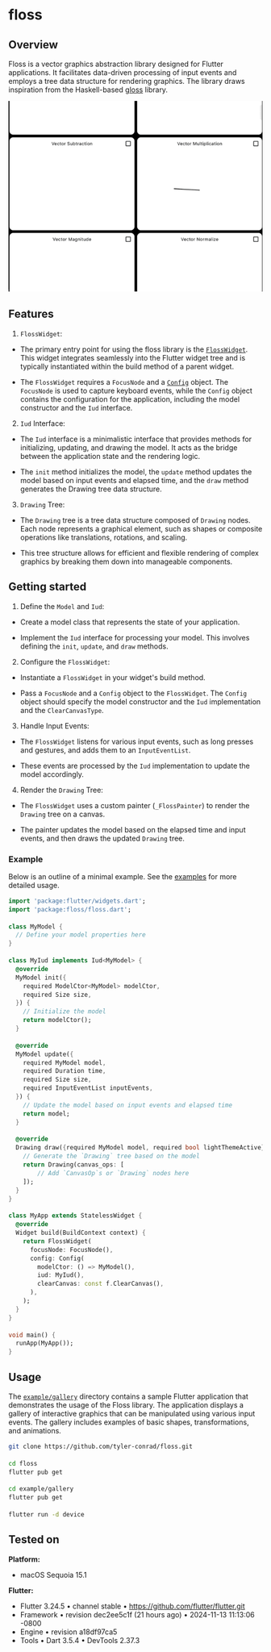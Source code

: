 # floss

## Overview

Floss is a vector graphics abstraction library designed for Flutter
applications. It facilitates data-driven processing of input events and employs
a tree data structure for rendering graphics. The library draws inspiration from
the Haskell-based [gloss](https://github.com/benl23x5/gloss) library.

![gallery](example.gif)

## Features

1. `FlossWidget`:

- The primary entry point for using the floss library is the
  [`FlossWidget`](lib/src/floss_widget.dart). This widget integrates seamlessly
  into the Flutter widget tree and is typically instantiated within the build
  method of a parent widget.

- The `FlossWidget` requires a `FocusNode` and a [`Config`](lib/src/config.dart)
  object. The `FocusNode` is used to capture keyboard events, while the `Config`
  object contains the configuration for the application, including the model
  constructor and the `Iud` interface.

2. `Iud` Interface:

- The `Iud` interface is a minimalistic interface that provides methods for
  initializing, updating, and drawing the model. It acts as the bridge between
  the application state and the rendering logic.

- The `init` method initializes the model, the `update` method updates the model
  based on input events and elapsed time, and the `draw` method generates the
  Drawing tree data structure.

3. `Drawing` Tree:

- The `Drawing` tree is a tree data structure composed of `Drawing` nodes. Each
  node represents a graphical element, such as shapes or composite operations
  like translations, rotations, and scaling.

- This tree structure allows for efficient and flexible rendering of complex
  graphics by breaking them down into manageable components.

## Getting started

1. Define the `Model` and `Iud`:

- Create a model class that represents the state of your application.

- Implement the `Iud` interface for processing your model. This involves defining
  the `init`, `update`, and `draw` methods.

2. Configure the `FlossWidget`:

- Instantiate a `FlossWidget` in your widget's build method.

- Pass a `FocusNode` and a `Config` object to the `FlossWidget`. The `Config` object
  should specify the model constructor and the `Iud` implementation and the
  `ClearCanvasType`.

3. Handle Input Events:

- The `FlossWidget` listens for various input events, such as long presses and
  gestures, and adds them to an `InputEventList`.

- These events are processed by the `Iud` implementation to update the model
  accordingly.

4. Render the `Drawing` Tree:

- The `FlossWidget` uses a custom painter (`_FlossPainter`) to render the
  `Drawing` tree on a canvas.

- The painter updates the model based on the elapsed time and input events, and
  then draws the updated `Drawing` tree.

### Example

Below is an outline of a minimal example.  See the
[examples](example/gallery/lib/src) for more detailed usage.

```dart
import 'package:flutter/widgets.dart';
import 'package:floss/floss.dart';

class MyModel {
  // Define your model properties here
}

class MyIud implements Iud<MyModel> {
  @override
  MyModel init({
    required ModelCtor<MyModel> modelCtor,
    required Size size,
  }) {
    // Initialize the model
    return modelCtor();
  }

  @override
  MyModel update({
    required MyModel model,
    required Duration time,
    required Size size,
    required InputEventList inputEvents,
  }) {
    // Update the model based on input events and elapsed time
    return model;
  }

  @override
  Drawing draw({required MyModel model, required bool lightThemeActive}) {
    // Generate the `Drawing` tree based on the model
    return Drawing(canvas_ops: [
        // Add `CanvasOp`s or `Drawing` nodes here
    ]);
  }
}

class MyApp extends StatelessWidget {
  @override
  Widget build(BuildContext context) {
    return FlossWidget(
      focusNode: FocusNode(),
      config: Config(
        modelCtor: () => MyModel(),
        iud: MyIud(),
        clearCanvas: const f.ClearCanvas(),
      ),
    );
  }
}

void main() {
  runApp(MyApp());
}

```

## Usage

The [`example/gallery`](example/gallery/lib/src) directory contains a sample
Flutter application that demonstrates the usage of the Floss library. The
application displays a gallery of interactive graphics that can be manipulated
using various input events. The gallery includes examples of basic shapes,
transformations, and animations.

```sh
git clone https://github.com/tyler-conrad/floss.git

cd floss
flutter pub get

cd example/gallery
flutter pub get

flutter run -d device
```

## Tested on

**Platform:**

- macOS Sequoia 15.1

**Flutter:**

- Flutter 3.24.5 • channel stable • https://github.com/flutter/flutter.git
- Framework • revision dec2ee5c1f (21 hours ago) • 2024-11-13 11:13:06 -0800
- Engine • revision a18df97ca5
- Tools • Dart 3.5.4 • DevTools 2.37.3
